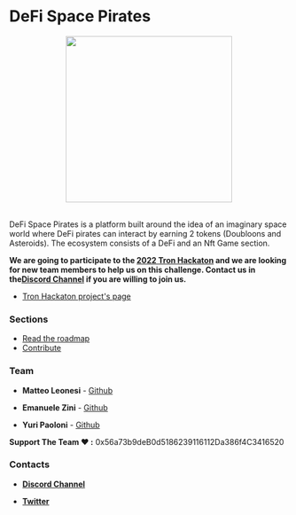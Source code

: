 # DeFi Space Pirates

<div align="center">
<img src="https://user-images.githubusercontent.com/38867931/169622526-55e4dcbb-35c3-42c5-aa44-10a603157080.png" data-canonical-src="https://user-images.githubusercontent.com/38867931/169622526-55e4dcbb-35c3-42c5-aa44-10a603157080.png" width="300" />
</div>

<br/>

DeFi Space Pirates is a platform built around the idea of an imaginary space world where DeFi pirates can interact by earning 2 tokens (Doubloons and Asteroids). The ecosystem consists of a DeFi and an Nft Game section.

**We are going to participate to the [2022 Tron Hackaton](https://trondao.org/hackathon/) and we are looking for new team members to help us on this challenge. Contact us in the[**Discord Channel**](https://discord.gg/jfGUh6w6) if you are willing to join us.**

- [Tron Hackaton project's page](https://devpost.com/software/space-pirates-7cs4vb)

### Sections

- [Read the roadmap](./docs/roadmap.md)
- [Contribute](./docs/contribute.md)

### Team

- **Matteo Leonesi** - [Github](https://github.com/MatteoLeonesi)

- **Emanuele Zini** - [Github](https://github.com/Gr3it)

- **Yuri Paoloni** - [Github](https://github.com/yuripaoloni)

**Support The Team ❤️ :** 0x56a73b9deB0d5186239116112Da386f4C3416520

### Contacts

- [**Discord Channel**](https://discord.gg/jfGUh6w6)

- [**Twitter**](https://twitter.com/df_spacepirates)
